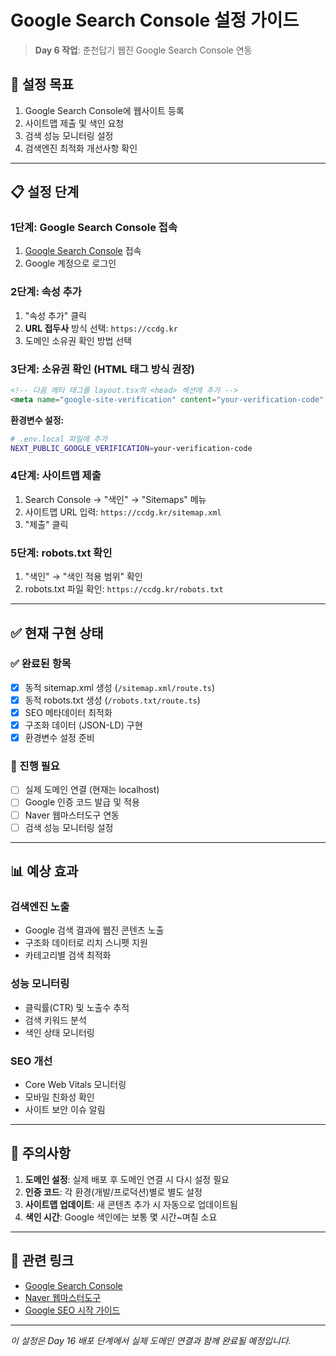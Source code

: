 # Google Search Console 설정 가이드

> **Day 6 작업**: 춘천답기 웹진 Google Search Console 연동

## 🎯 설정 목표

1. Google Search Console에 웹사이트 등록
2. 사이트맵 제출 및 색인 요청
3. 검색 성능 모니터링 설정
4. 검색엔진 최적화 개선사항 확인

---

## 📋 설정 단계

### 1단계: Google Search Console 접속
1. [Google Search Console](https://search.google.com/search-console) 접속
2. Google 계정으로 로그인

### 2단계: 속성 추가
1. "속성 추가" 클릭
2. **URL 접두사** 방식 선택: `https://ccdg.kr`
3. 도메인 소유권 확인 방법 선택

### 3단계: 소유권 확인 (HTML 태그 방식 권장)
```html
<!-- 다음 메타 태그를 layout.tsx의 <head> 섹션에 추가 -->
<meta name="google-site-verification" content="your-verification-code" />
```

**환경변수 설정:**
```bash
# .env.local 파일에 추가
NEXT_PUBLIC_GOOGLE_VERIFICATION=your-verification-code
```

### 4단계: 사이트맵 제출
1. Search Console → "색인" → "Sitemaps" 메뉴
2. 사이트맵 URL 입력: `https://ccdg.kr/sitemap.xml`
3. "제출" 클릭

### 5단계: robots.txt 확인
1. "색인" → "색인 적용 범위" 확인
2. robots.txt 파일 확인: `https://ccdg.kr/robots.txt`

---

## ✅ 현재 구현 상태

### ✅ 완료된 항목
- [x] 동적 sitemap.xml 생성 (`/sitemap.xml/route.ts`)
- [x] 동적 robots.txt 생성 (`/robots.txt/route.ts`)
- [x] SEO 메타데이터 최적화
- [x] 구조화 데이터 (JSON-LD) 구현
- [x] 환경변수 설정 준비

### 🔄 진행 필요
- [ ] 실제 도메인 연결 (현재는 localhost)
- [ ] Google 인증 코드 발급 및 적용
- [ ] Naver 웹마스터도구 연동
- [ ] 검색 성능 모니터링 설정

---

## 📊 예상 효과

### 검색엔진 노출
- Google 검색 결과에 웹진 콘텐츠 노출
- 구조화 데이터로 리치 스니펫 지원
- 카테고리별 검색 최적화

### 성능 모니터링
- 클릭률(CTR) 및 노출수 추적
- 검색 키워드 분석
- 색인 상태 모니터링

### SEO 개선
- Core Web Vitals 모니터링
- 모바일 친화성 확인
- 사이트 보안 이슈 알림

---

## 🚨 주의사항

1. **도메인 설정**: 실제 배포 후 도메인 연결 시 다시 설정 필요
2. **인증 코드**: 각 환경(개발/프로덕션)별로 별도 설정
3. **사이트맵 업데이트**: 새 콘텐츠 추가 시 자동으로 업데이트됨
4. **색인 시간**: Google 색인에는 보통 몇 시간~며칠 소요

---

## 🔗 관련 링크

- [Google Search Console](https://search.google.com/search-console)
- [Naver 웹마스터도구](https://searchadvisor.naver.com)
- [Google SEO 시작 가이드](https://developers.google.com/search/docs/beginner/seo-starter-guide)

---

*이 설정은 Day 16 배포 단계에서 실제 도메인 연결과 함께 완료될 예정입니다.*